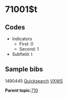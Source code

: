 # 71001$t

## Codes

-   Indicators
    -   First: 0
    -   Second: 1
-   Subfield: t

## Sample bibs

1490445 [Quicksearch](https://search.library.yale.edu/catalog/1490445) [VXWS](http://prodorbis.library.yale.edu:7014/vxws/GetHoldingsService?bibId=1490445)

**Parent topic:**[710](../../tags/710/710.md)

